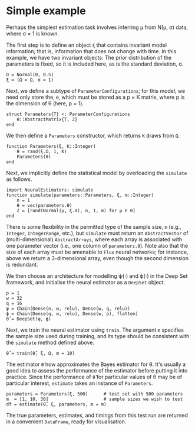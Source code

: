 # Simple example

Perhaps the simplest estimation task involves inferring μ from N(μ, σ) data, where σ = 1 is known.

The first step is to define an object `ξ` that contains invariant model information; that is, information that does not change with time. In this example, we have two invariant objects: The prior distribution of the parameters is fixed, so it is included here, as is the standard deviation, σ.
```
Ω = Normal(0, 0.5)  
ξ = (Ω = Ω, σ = 1)
```

Next, we define a subtype of `ParameterConfigurations`; for this model, we need only store the, `θ`, which must be stored as a p × K matrix, where p is the dimension of θ (here, p = 1).
```
struct Parameters{T} <: ParameterConfigurations
	θ::AbstractMatrix{T, 2}
end
```

We then define a `Parameters` constructor, which returns `K` draws from `Ω`.
```
function Parameters(ξ, K::Integer)
	θ = rand(ξ.Ω, 1, K)
	Parameters(θ)
end
```

Next, we implicitly define the statistical model by overloading the `simulate` as follows.
```
import NeuralEstimators: simulate
function simulate(parameters::Parameters, ξ, m::Integer)
	n = 1
	θ = vec(parameters.θ)
	Z = [rand(Normal(μ, ξ.σ), n, 1, m) for μ ∈ θ]
end
```
There is some flexibility in the permitted type of the sample size, `m` (e.g., `Integer`, `IntegerRange`, etc.), but `simulate` must return an `AbstractVector` of (multi-dimensional) `AbstractArrays`, where each array is associated with one parameter vector (i.e., one column of `parameters.θ`). Note also that the size of each array must be amenable to `Flux` neural networks; for instance, above we return a 3-dimensional array, even though the second dimension is redundant.

We then choose an architecture for modelling ψ(⋅) and ϕ(⋅) in the Deep Set framework,
and initialise the neural estimator as a `DeepSet` object.
```
p = 1
w = 32
q = 16
ψ = Chain(Dense(n, w, relu), Dense(w, q, relu))
ϕ = Chain(Dense(q, w, relu), Dense(w, p), flatten)
θ̂ = DeepSet(ψ, ϕ)
```

Next, we train the neural estimator using `train`. The argument `m` specifies the sample size used during training, and its type should be consistent with the `simulate` method defined above.
```
θ̂ = train(θ̂, ξ, Ω, m = 10)
```

The estimator `θ̂` now approximates the Bayes estimator for θ. It's usually a good idea to assess the performance of the estimator before putting it into practice. Since the performance of `θ̂` for particular values of θ may be of particular interest, `estimate` takes an instance of `Parameters`.
```
parameters = Parameters(ξ, 500)      # test set with 500 parameters
m  = [1, 10, 30]                     # sample sizes we wish to test
df = estimate(θ̂, ξ, parameters, m = m)  
```
The true parameters, estimates, and timings from this test run are returned in a convenient `DataFrame`, ready for visualisation.
